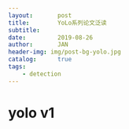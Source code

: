 ```yaml
---
layout:       post
title:        YoLo系列论文泛读
subtitle:     
date:         2019-08-26
author:       JAN
header-img: img/post-bg-yolo.jpg
catalog:      true
tags:
    - detection
---
```


# yolo v1

